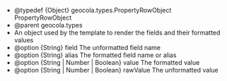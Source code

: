 * @typedef {Object} geocola.types.PropertyRowObject PropertyRowObject
* @parent geocola.types
* An object used by the template to render the fields and their formatted values
* @option {String} field The unformatted field name
* @option {String} alias The formatted field name or alias
* @option {String | Number | Boolean} value The formatted value
* @option {String | Number | Boolean} rawValue The unformatted value
